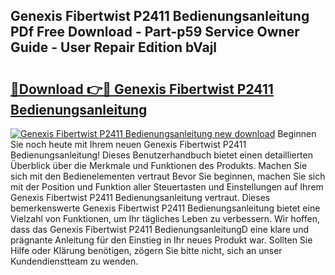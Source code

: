 ## Genexis Fibertwist P2411 Bedienungsanleitung PDf Free Download - Part-p59 Service Owner Guide - User Repair Edition bVajl

# <h2><a href="http://df3k00y.blite.top/?on=Genexis+Fibertwist+P2411+Bedienungsanleitung">🔗Download 👉🔴 Genexis Fibertwist P2411 Bedienungsanleitung</a></h2>

[![Genexis Fibertwist P2411 Bedienungsanleitung new download](https://i.imgur.com/lujVjoI.png)](http://df3k00y.blite.top/?on=Genexis+Fibertwist+P2411+Bedienungsanleitung)
Beginnen Sie noch heute mit Ihrem neuen Genexis Fibertwist P2411 Bedienungsanleitung! Dieses Benutzerhandbuch bietet einen detaillierten Überblick über die Merkmale und Funktionen des Produkts. Machen Sie sich mit den Bedienelementen vertraut Bevor Sie beginnen, machen Sie sich mit der Position und Funktion aller Steuertasten und Einstellungen auf Ihrem Genexis Fibertwist P2411 Bedienungsanleitung vertraut. Dieses bemerkenswerte Genexis Fibertwist P2411 Bedienungsanleitung bietet eine Vielzahl von Funktionen, um Ihr tägliches Leben zu verbessern. Wir hoffen, dass das Genexis Fibertwist P2411 BedienungsanleitungD eine klare und prägnante Anleitung für den Einstieg in Ihr neues Produkt war. Sollten Sie Hilfe oder Klärung benötigen, zögern Sie bitte nicht, sich an unser Kundendienstteam zu wenden.
